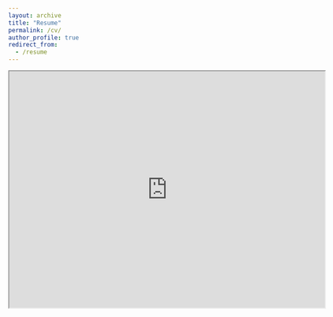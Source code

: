 ```yaml
---
layout: archive
title: "Resume"
permalink: /cv/
author_profile: true
redirect_from:
  - /resume
---
```


 <!-- https://drive.google.com/file/d/1w7pvcWZ8nTxGlpveKFEtmTtbE_cWKCx0/view?usp=sharing -->

<iframe src="https://drive.google.com/file/d/1w7pvcWZ8nTxGlpveKFEtmTtbE_cWKCx0/preview" width="640" height="480" allow="autoplay"></iframe>
